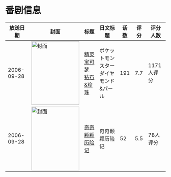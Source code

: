 # 番剧信息

|放送日期|封面|标题|日文标题|话数|评分|评分人数|
|---|---|---|---|---|---|---|
|2006-09-28|<img src="https://lain.bgm.tv/pic/cover/c/9c/b9/3021_CUKiW.jpg" alt="封面" style="width:150px;height:200px;object-fit:cover;">|[精灵宝可梦 钻石&珍珠](https://bangumi.tv/subject/3021)|ポケットモンスター ダイヤモンド&パール|191|7.7|1171人评分|
|2006-09-28|<img src="https://lain.bgm.tv/pic/cover/c/9a/c6/151721_2vdgZ.jpg" alt="封面" style="width:150px;height:200px;object-fit:cover;">|[奇奇颗颗历险记](https://bangumi.tv/subject/151721)|奇奇颗颗历险记|52|5.5|78人评分|
